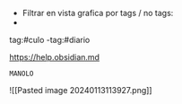
- Filtrar en vista grafica por tags / no tags:
-
tag:#culo  -tag:#diario

https://help.obsidian.md


```
MANOLO

```

![[Pasted image 20240113113927.png]]


